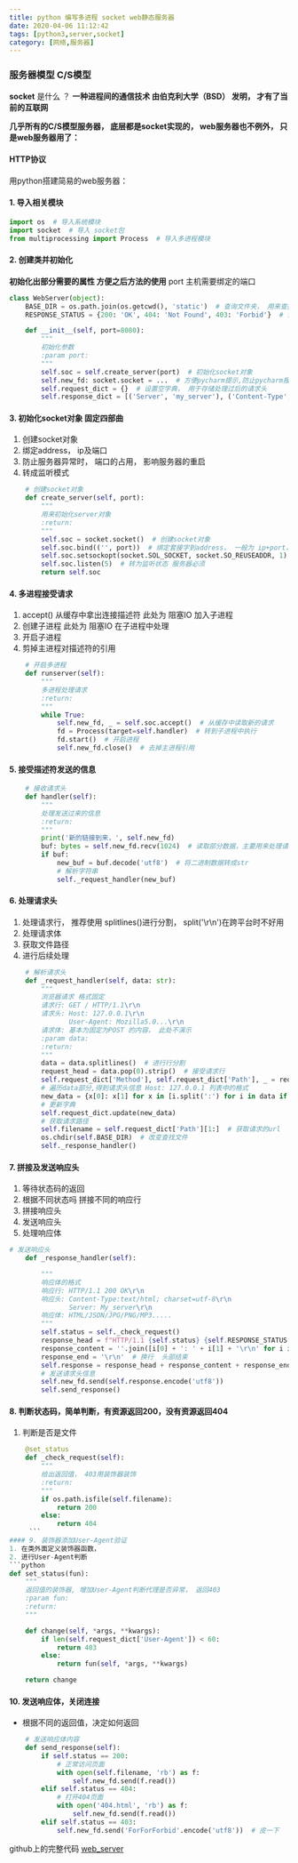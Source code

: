 ```yaml
---
title: python 编写多进程 socket web静态服务器
date: 2020-04-06 11:12:42
tags: [python3,server,socket]
category: [网络,服务器]
---
```

### 服务器模型 C/S模型

**socket** 是什么 ？
**一种进程间的通信技术 由伯克利大学（BSD） 发明， 才有了当前的互联网**

**几乎所有的C/S模型服务器， 底层都是socket实现的， web服务器也不例外， 只是web服务器用了：**
#### **HTTP协议**
<!-- more -->
用python搭建简易的web服务器：
#### 1. 导入相关模块
```python
import os  # 导入系统模块
import socket  # 导入 socket包
from multiprocessing import Process  # 导入多进程模块
```
#### 2. 创建类并初始化 

**初始化出部分需要的属性 方便之后方法的使用**
port 主机需要绑定的端口
```python
class WebServer(object):
    BASE_DIR = os.path.join(os.getcwd(), 'static')  # 查询文件夹， 用来查找访问的文件
    RESPONSE_STATUS = {200: 'OK', 404: 'Not Found', 403: 'Forbid'}  # 设置响应行可选返回状态码， 只选择了部分做演示

    def __init__(self, port=8080):
        """
        初始化参数
        :param port:
        """
        self.soc = self.create_server(port)  # 初始化socket对象
        self.new_fd: socket.socket = ...  # 方便pycharm提示,防止pycharm报波浪线
        self.request_dict = {}  # 设置空字典， 用于存储处理过后的请求头
        self.response_dict = [('Server', 'my_server'), ('Content-Type', 'text/html; charset=utf-8')]  # 设置响应头，因为可能有多个Set-Cookie， 所以用列表中的元组存储
```
#### 3. 初始化socket对象 固定四部曲
1. 创建socket对象
2. 绑定address， ip及端口
3. 防止服务器异常时， 端口的占用， 影响服务器的重启
4. 转成监听模式
```python
    # 创建socket对象
    def create_server(self, port):
        """
        用来初始化server对象
        :return:
        """
        self.soc = socket.socket()  # 创建socket对象
        self.soc.bind(('', port))  # 绑定套接字到address， 一般为 ip+port， 并且host一般是127.0.0.1或者不填(等内核分配)，一般无权绑定非本机ip
        self.soc.setsockopt(socket.SOL_SOCKET, socket.SO_REUSEADDR, 1)  # 接续服务器突然宕掉时，端口暂时不能使用的问题
        self.soc.listen(5)  # 转为监听状态 服务器必须
        return self.soc
```
#### 4. 多进程接受请求
1. accept() 从缓存中拿出连接描述符 此处为 阻塞IO 加入子进程
2. 创建子进程 此处为 阻塞IO 在子进程中处理
3. 开启子进程
4. 剪掉主进程对描述符的引用
```python
    # 开启多进程
    def runserver(self):
        """
        多进程处理请求
        :return:
        """
        while True:
            self.new_fd, _ = self.soc.accept()  # 从缓存中读取新的请求
            fd = Process(target=self.handler)  # 转到子进程中执行
            fd.start()  # 开启进程
            self.new_fd.close()  # 去掉主进程引用
```
#### 5. 接受描述符发送的信息

```python
    # 接收请求头
    def handler(self):
        """
        处理发送过来的信息
        :return:
        """
        print('新的链接到来，', self.new_fd)
        buf: bytes = self.new_fd.recv(1024)  # 读取部分数据，主要用来处理请求行和请求头
        if buf:
            new_buf = buf.decode('utf8')  # 将二进制数据转成str
            # 解析字符串
            self._request_handler(new_buf)
```
#### 6. 处理请求头
1. 处理请求行， 推荐使用 splitlines()进行分割， split('\r\n')在跨平台时不好用
2. 处理请求体
3. 获取文件路径
4. 进行后续处理

```python
    # 解析请求头
    def _request_handler(self, data: str):
        """
        浏览器请求 格式固定
        请求行: GET / HTTP/1.1\r\n
        请求头: Host: 127.0.0.1\r\n
               User-Agent: Mozilla5.0...\r\n
        请求体: 基本为固定为POST 的内容， 此处不演示
        :param data:
        :return:
        """
        data = data.splitlines()  # 进行行分割
        request_head = data.pop(0).strip()  # 接受请求行
        self.request_dict['Method'], self.request_dict['Path'], _ = request_head.split(' ')  # 生成请求行字典
        # 遍历data部分,得到请求头信息 Host: 127.0.0.1 列表中的格式
        new_data = {x[0]: x[1] for x in [i.split(':') for i in data if ': ' in i]}
        # 更新字典
        self.request_dict.update(new_data)
        # 获取请求路径
        self.filename = self.request_dict['Path'][1:]  # 获取请求的url
        os.chdir(self.BASE_DIR)  # 改变查找文件
        self._response_handler()

```

#### 7. 拼接及发送响应头
1. 等待状态码的返回
2. 根据不同状态吗 拼接不同的响应行
3. 拼接响应头
4. 发送响应头
5. 处理响应体
```python
# 发送响应头
    def _response_handler(self):

        """
        响应体的格式
        响应行: HTTP/1.1 200 OK\r\n
        响应头: Content-Type:text/html; charset=utf-8\r\n
               Server: My_server\r\n
        响应体: HTML/JSON/JPG/PNG/MP3.....
        """
        self.status = self._check_request()
        response_head = f"HTTP/1.1 {self.status} {self.RESPONSE_STATUS[self.status]}\r\n"  # 组成请求行
        response_content = ''.join([i[0] + ': ' + i[1] + '\r\n' for i in self.response_dict])  # 组成请求头
        response_end = '\r\n'  # 换行  头部结束
        self.response = response_head + response_content + response_end
        # 发送请求头信息
        self.new_fd.send(self.response.encode('utf8'))
        self.send_response()
```
#### 8. 判断状态码，简单判断，有资源返回200，没有资源返回404
1. 判断是否是文件
```python
    @set_status
    def _check_request(self):
        """
        给出返回值， 403用装饰器装饰
        :return:
        """
        if os.path.isfile(self.filename):
            return 200
        else:
            return 404
     ```
#### 9. 装饰器添加User-Agent验证
1. 在类外面定义装饰器函数，
2. 进行User-Agent判断
```python
def set_status(fun):
    """
    返回值的装饰器, 增加User-Agent判断代理是否异常， 返回403
    :param fun:
    :return:
    """

    def change(self, *args, **kwargs):
        if len(self.request_dict['User-Agent']) < 60:
            return 403
        else:
            return fun(self, *args, **kwargs)

    return change
```
#### 10. 发送响应体，关闭连接
- 根据不同的返回值，决定如何返回
```python
    # 发送响应体内容
    def send_response(self):
        if self.status == 200:
            # 正常访问页面
            with open(self.filename, 'rb') as f:
                self.new_fd.send(f.read())
        elif self.status == 404:
            # 打开404页面
            with open('404.html', 'rb') as f:
                self.new_fd.send(f.read())
        elif self.status == 403:
            self.new_fd.send('ForForForbid'.encode('utf8'))  # 皮一下
```
github上的完整代码 [web_server](https://github.com/Dustyposa/segementfault/blob/master/web_server.py)
